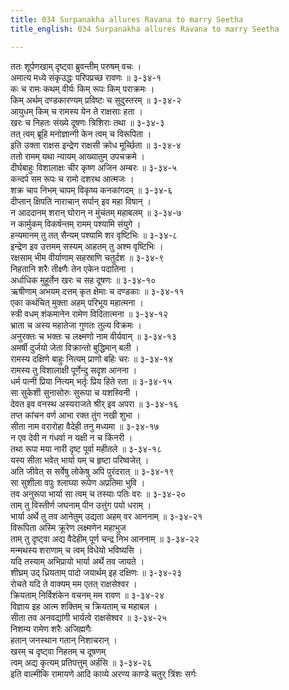 ```yaml
---
title: 034 Surpanakha allures Ravana to marry Seetha
title_english: 034 Surpanakha allures Ravana to marry Seetha

---
```


<div class="audioEmbed"  caption="श्रीराम-हरिसीताराममूर्ति-घनपाठिभ्यां वचनम्" src="https://archive.org/download/Ramayana-recitation-Sriram-harisItArAmamUrti-Ghanapaati-v2/Kanda_3/Kanda_3_ARK-034-Sita_Apaharane_Ravanoththe_Janam.mp3"></div>

ततः शूर्पणखाम् दृष्ट्वा ब्रुवन्तीम् परुषम् वचः ।  
अमात्य मध्ये संकृउद्धः परिपप्रच्छ रावणः ॥ ३-३४-१  
कः च रामः कथम् वीर्यः किम् रूपः किम् पराक्रमः ।  
किम् अर्थम् दण्डकारण्यम् प्रविष्टः च सुदुस्तरम् ॥ ३-३४-२  
आयुधम् किम् च रामस्य येन ते राक्षसाः हता ।  
खरः च निहतः संख्ये दूषणः त्रिशिराः तथा ॥ ३-३४-३  
तत् त्वम् ब्रूहि मनोज्ञान्गी केन त्वम् च विरूपिता ।  
इति उक्ता राक्षस इन्द्रेण राक्षसी क्रोध मूर्च्छिता ॥ ३-३४-४  
ततो रामम् यथा न्यायम् आख्यातुम् उपचक्रमे ।  
दीर्घबाहुः विशालाक्षः चीर कृष्ण अजिन अम्बरः ॥ ३-३४-५  
कन्दर्प सम रूपः च रामो दशरथ आत्मजः ।  
शक्र चाप निभम् चापम् विकृष्य कनकांगदम् ॥ ३-३४-६  
दीप्तान् क्षिपति नाराचान् सर्पान् इव महा विषान् ।  
न आददानम् शरान् घोरान् न मुंचंतम् महाबलम् ॥ ३-३४-७  
न कार्मुकम् विकर्षन्तम् रामम् पश्यामि संयुगे ।  
हन्यमानम् तु तत् सैन्यम् पश्यामि शर वृष्टिभिः ॥ ३-३४-८  
इन्द्रेण इव उत्तमम् सस्यम् आहतम् तु अश्म वृष्टिभिः ।  
रक्षसाम् भीम वीर्याणाम् सहस्राणि चतुर्दश ॥ ३-३४-९  
निहतानि शरैः तीक्ष्णैः तेन एकेन पदातिना ।  
अर्धाधिक मुहूर्तेन खरः च सह दूषणः ॥ ३-३४-१०  
ऋषीणाम् अभयम् दत्तम् कृत क्षेमाः च दण्डकाः ॥ ३-३४-११  
एका कथंचित् मुक्ता अहम् परिभूय महात्मना ।  
स्त्री वधम् शंकमानेन रामेण विदितात्मना ॥ ३-३४-१२  
भ्राता च अस्य महातेजा गुणतः तुल्य विक्रमः ।  
अनुरक्तः च भक्तः च लक्ष्मणो नाम वीर्यवान् ॥ ३-३४-१३  
अमर्षी दुर्जयो जेता विक्रान्तो बुद्धिमान् बली ।  
रामस्य दक्षिणे बाहुः नित्यम् प्राणो बहिः चरः ॥ ३-३४-१४  
रामस्य तु विशालाक्षी पूर्णेन्दु सदृश आनना ।  
धर्म पत्नी प्रिया नित्यम् भर्तृः प्रिय हिते रता ॥ ३-३४-१५  
सा सुकेशी सुनासोरुः सुरूपा च यशस्विनी ।  
देवत इव वनस्थ अस्यराजते श्रीर् इव अपरा ॥ ३-३४-१६  
तप्त कांचन वर्ण आभा रक्त तुंग नखी शुभा ।  
सीता नाम वरारोहा वैदेही तनु मध्यमा ॥ ३-३४-१७  
न एव देवी न गंधर्वा न यक्षी न च किंनरी ।  
तथा रूपा मया नारी दृष्ट पूर्वा महीतले ॥ ३-३४-१८  
यस्य सीता भवेत् भार्या यम् च हृष्टा परिष्वजेत् ।  
अति जीवेत् स सर्वेषु लोकेषु अपि पुरंदरात् ॥ ३-३४-१९  
सा सुशीला वपुः श्लाघ्या रूपेण अप्रतिमा भुवि ।  
तव अनुरूपा भार्या सा त्वम् च तस्याः पतिः वरः ॥ ३-३४-२०  
ताम् तु विस्तीर्ण जघनाम् पीन उत्तुंग पयो धराम् ।  
भार्या अर्थे तु तव आनेतुम् उद्यता अहम् वर आननाम् ॥ ३-३४-२१  
विरूपिता अस्मि क्रूरेण लक्ष्मणेन महाभुज  
ताम् तु दृष्ट्वा अद्य वैदेहीम् पूर्ण चन्द्र निभ आननाम् ॥ ३-३४-२२  
मन्मथस्य शराणाम् च त्वम् विधेयो भविष्यसि ।  
यदि तस्याम् अभिप्रायो भार्या अर्थे तव जायते ।  
शीघ्रम् उद् ध्रियताम् पादो जयार्थम् इह दक्षिणः ॥ ३-३४-२३  
रोचते यदि ते वाक्यम् मम एतत् राक्षसेश्वर ।  
क्रियताम् निर्विशंकेन वचनम् मम रावण ॥ ३-३४-२४  
विज्ञाय इह आत्म शक्तिम् च क्रियताम् च महाबल ।  
सीता तव अनवद्यांगी भार्यत्वे राक्षसेश्वर ॥ ३-३४-२५  
निशम्य रामेण शरैः अजिह्मगैः  
हतान् जनस्थान गतान् निशाचरान् ।  
खरम् च दृष्ट्वा निहतम् च दूषणम्  
त्वम् अद्य कृत्यम् प्रतिपत्तुम् अर्हसि ॥ ३-३४-२६  
इति वाल्मीकि रामायणे आदि काव्ये अरण्य काण्डे चतुर् त्रिंशः सर्गः